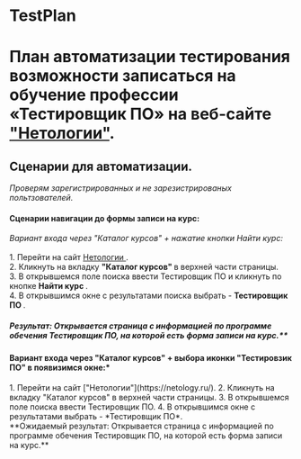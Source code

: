 # TestPlan
План автоматизации тестирования возможности записаться на обучение профессии «Тестировщик ПО» на веб-сайте ["Нетологии"](https://netology.ru/).
=======

 <h2> Сценарии для автоматизации. </h2>

*Проверям зарегистрированных и не зарезистрированых польтзователей.*

<h4> Сценарии навигации до формы записи на курс: </h4>
<em> Вариант входа через "Каталог курсов" + нажатие кнопки  Найти курс: </em> <br> 
<br> 
  1. Перейти на сайт <a href="https://netology.ru"> Нетологии </a>. <br> 
  2. Кликнуть на вкладку  <strong> "Каталог курсов" </strong> в верхней части страницы. <br> 
  3. В открывшемся поле поиска ввести Тестировщик ПО и кликнуть по кнопке <strong> Hайти курс </strong>. <br> 
  4. В открывшимся окне с результатами поиска выбрать - <strong> Teстировщик ПО </strong>. <br> 
 <h5> Результат: Открывается страница с информацией по программе обечения Тестировщик ПО, на которой есть форма записи на курс.** </h5>

<h4> Вариант входа через "Каталог курсов" + выбора иконки "Тестировзик ПО" в появизимся окне:* </h4>
  1. Перейти на сайт ["Нетологии"](https://netology.ru/).
  2. Кликнуть на вкладку "Каталог курсов" в верхней части страницы.
  3. В открывшемся поле поиска ввести Тестировщик ПО.
  4. В открывшимся окне с результатами  выбрать - *Тестировщик ПО*.
<br> **Ожидаемый результат: Открывается страница с информацией по программе обечения Тестировщик ПО, на которой есть форма записи на курс.**